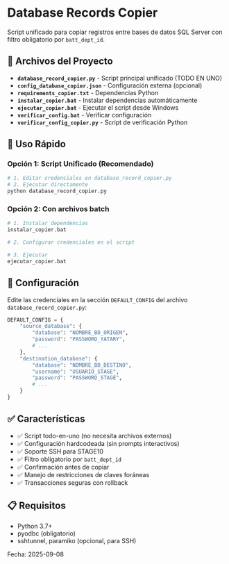 # Database Records Copier

Script unificado para copiar registros entre bases de datos SQL Server con filtro obligatorio por `batt_dept_id`.

## 📁 Archivos del Proyecto

- **`database_record_copier.py`** - Script principal unificado (TODO EN UNO)
- **`config_database_copier.json`** - Configuración externa (opcional)
- **`requirements_copier.txt`** - Dependencias Python
- **`instalar_copier.bat`** - Instalar dependencias automáticamente
- **`ejecutar_copier.bat`** - Ejecutar el script desde Windows
- **`verificar_config.bat`** - Verificar configuración
- **`verificar_config_copier.py`** - Script de verificación Python

## 🚀 Uso Rápido

### Opción 1: Script Unificado (Recomendado)
```bash
# 1. Editar credenciales en database_record_copier.py
# 2. Ejecutar directamente
python database_record_copier.py
```

### Opción 2: Con archivos batch
```bash
# 1. Instalar dependencias
instalar_copier.bat

# 2. Configurar credenciales en el script

# 3. Ejecutar
ejecutar_copier.bat
```

## 🔧 Configuración

Edite las credenciales en la sección `DEFAULT_CONFIG` del archivo `database_record_copier.py`:

```python
DEFAULT_CONFIG = {
    "source_database": {
        "database": "NOMBRE_BD_ORIGEN",
        "password": "PASSWORD_YATARY",
        # ...
    },
    "destination_database": {
        "database": "NOMBRE_BD_DESTINO", 
        "username": "USUARIO_STAGE",
        "password": "PASSWORD_STAGE",
        # ...
    }
}
```

## ✅ Características

- ✅ Script todo-en-uno (no necesita archivos externos)
- ✅ Configuración hardcodeada (sin prompts interactivos)
- ✅ Soporte SSH para STAGE10 
- ✅ Filtro obligatorio por `batt_dept_id`
- ✅ Confirmación antes de copiar
- ✅ Manejo de restricciones de claves foráneas
- ✅ Transacciones seguras con rollback

## 📋 Requisitos

- Python 3.7+
- pyodbc (obligatorio)
- sshtunnel, paramiko (opcional, para SSH)

Fecha: 2025-09-08
